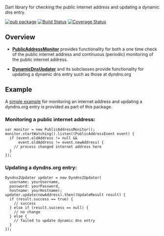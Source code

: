 Dart library for checking the public internet address
and updating a dynamic dns entry.

[![pub package](https://img.shields.io/pub/v/ddns_client.svg)](https://pub.dartlang.org/packages/ddns_client)
[![Build Status](https://travis-ci.org/danrubel/dart_ddns_client.svg?branch=master)](https://travis-ci.org/danrubel/dart_ddns_client)
[![Coverage Status](https://coveralls.io/repos/danrubel/dart_ddns_client/badge.svg)](https://coveralls.io/r/danrubel/dart_ddns_client)


## Overview

 * __[PublicAddressMonitor](lib/public_address.dart)__ 
   provides functionality for both
   a one time check of the public internet address
   and continuous (periodic) monitoring of the public internet address.

 * __[DynamicDnsUpdater](lib/ddns_updater.dart)__ 
   and its subclasses provide functionality
   for updating a dynamic dns entry such as those at dyndns.org

## Example

A [simple example](example/simple_address_monitor.dart)
for monitoring an internet address and updating a dyndns.org entry
is provided as part of this package.

### Monitoring a public internet address:

```
var monitor = new PublicAddressMonitor();
monitor.startWatching().listen((PublicAddressEvent event) {
  if (event.oldAddress != null &&
      event.oldAddress != event.newAddress) {
    // process changed internet address here
  }
});
```

### Updating a dyndns.org entry:

```
Dyndns2Updater updater = new Dyndns2Updater(
  username: yourUsername,
  password: yourPassword,
  hostname: yourHostname);
updater.update(newAddress).then((UpdateResult result) {
  if (result.success == true) {
    // success
  } else if (result.success == null) {
    // no change
  } else {
    // failed to update dynamic dns entry
  }
});
```
